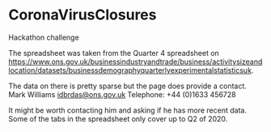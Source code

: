 # CoronaVirusClosures
Hackathon challenge

The spreadsheet was taken from the Quarter 4 spreadsheet on https://www.ons.gov.uk/businessindustryandtrade/business/activitysizeandlocation/datasets/businessdemographyquarterlyexperimentalstatisticsuk.

The data on there is pretty sparse but the page does provide a contact.
Mark Williams
idbrdas@ons.gov.uk
Telephone: +44 (0)1633 456728 

It might be worth contacting him and asking if he has more recent data. Some of the tabs in the spreadsheet only cover up to Q2 of 2020.

